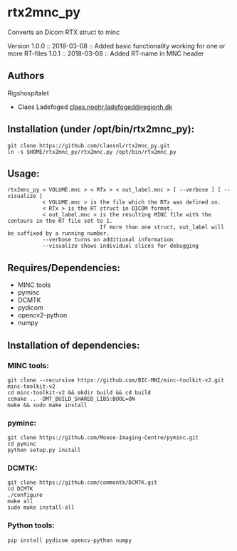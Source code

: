 # rtx2mnc_py
Converts an Dicom RTX struct to minc

Version 1.0.0 :: 2018-03-08 :: Added basic functionality working for one or more RT-files
        1.0.1 :: 2018-03-08 :: Added RT-name in MNC header
        
## Authors
Rigshospitalet
  - Claes Ladefoged <claes.noehr.ladefoged@regionh.dk>

## Installation (under /opt/bin/rtx2mnc_py):
```
git clone https://github.com/claesnl/rtx2mnc_py.git
ln -s $HOME/rtx2mnc_py/rtx2mnc.py /opt/bin/rtx2mnc_py
```

## Usage:
```
rtx2mnc_py < VOLUME.mnc > < RTx > < out_label.mnc > [ --verbose ] [ --visualize ]
      	   < VOLUME.mnc > is the file which the RTx was defined on.
      	   < RTx > is the RT struct in DICOM format.
      	   < out_label.mnc > is the resulting MINC file with the contours in the RT file set to 1. 
                             If more than one struct, out_label will be suffixed by a running number.
      	   --verbose turns on additional information
      	   --visualize shows individual slices for debugging
```

## Requires/Dependencies:
- MINC tools
- pyminc
- DCMTK
- pydicom
- opencv2-python
- numpy

## Installation of dependencies:
### MINC tools:
```
git clone --recursive https://github.com/BIC-MNI/minc-toolkit-v2.git minc-toolkit-v2
cd minc-toolkit-v2 && mkdir build && cd build
ccmake .. -DMT_BUILD_SHARED_LIBS:BOOL=ON
make && sudo make install
```

### pyminc:
```
git clone https://github.com/Mouse-Imaging-Centre/pyminc.git
cd pyminc
python setup.py install
```

### DCMTK:
```
git clone https://github.com/commontk/DCMTK.git
cd DCMTK
./configure
make all
sudo make install-all
```

### Python tools:
```
pip install pydicom opencv-python numpy
```
